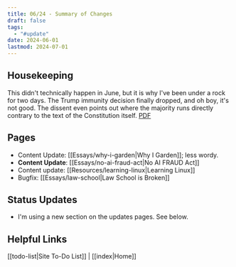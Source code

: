 ```yaml
---
title: 06/24 - Summary of Changes
draft: false
tags:
  - "#update"
date: 2024-06-01
lastmod: 2024-07-01
---
```

## Housekeeping
This didn't technically happen in June, but it is why I've been under a rock for two days. The Trump immunity decision finally dropped, and oh boy, it's not good. The dissent even points out where the majority runs directly contrary to the text of the Constitution itself. [PDF](https://www.supremecourt.gov/opinions/23pdf/23-939_e2pg.pdf)
## Pages
- Content Update: [[Essays/why-i-garden|Why I Garden]]; less wordy.
- **Content Update**: [[Essays/no-ai-fraud-act|No AI FRAUD Act]]
- Content update: [[Resources/learning-linux|Learning Linux]]
- Bugfix: [[Essays/law-school|Law School is Broken]]
## Status Updates
- I'm using a new section on the updates pages. See below.
## Helpful Links
[[todo-list|Site To-Do List]] | [[index|Home]]
